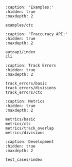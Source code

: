 ```{include} ../../README.md
```

```{toctree}
:caption: 'Examples:'
:hidden: true
:maxdepth: 2

examples/ctc
```

```{toctree}
:caption: 'Traccuracy API:'
:hidden: true
:maxdepth: 2

autoapi/index
cli
```

```{toctree}
:caption: Track Errors
:hidden: true
:maxdepth: 2

track_errors/basic
track_errors/divisions
track_errors/ctc
```

```{toctree}
:caption: Metrics
:hidden: true
:maxdepth: 2

metrics/basic
metrics/ctc
metrics/track_overlap
metrics/divisions
```

```{toctree}
:caption: Development
:hidden: true
:maxdepth: 2

test_cases/index
```
